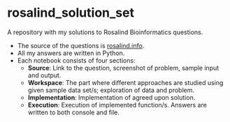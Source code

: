 # rosalind_solution_set
 A repository with my solutions to Rosalind Bioinformatics questions.

* The source of the questions is [rosalind.info](https://rosalind.info/).
* All my answers are written in Python.
* Each notebook consists of four sections:
   - **Source**: Link to the question, screenshot of problem, sample input and output.
   - **Workspace**: The part where different approaches are studied using given sample data set/s; exploration of data and problem.
   - **Implementation**: Implementation of agreed upon solution.
   - **Execution**: Execution of implemented function/s. Answers are written to both console and file.
